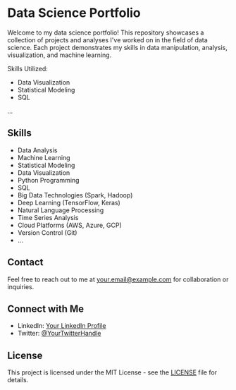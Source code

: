 # Data Science Portfolio

Welcome to my data science portfolio! This repository showcases a collection of projects and analyses I've worked on in the field of data science. Each project demonstrates my skills in data manipulation, analysis, visualization, and machine learning.

Skills Utilized:
- Data Visualization
- Statistical Modeling
- SQL

...

## Skills

- Data Analysis
- Machine Learning
- Statistical Modeling
- Data Visualization
- Python Programming
- SQL
- Big Data Technologies (Spark, Hadoop)
- Deep Learning (TensorFlow, Keras)
- Natural Language Processing
- Time Series Analysis
- Cloud Platforms (AWS, Azure, GCP)
- Version Control (Git)
- ...

## Contact

Feel free to reach out to me at [your.email@example.com](mailto:your.email@example.com) for collaboration or inquiries.

## Connect with Me

- LinkedIn: [Your LinkedIn Profile](https://www.linkedin.com/in/your-profile)
- Twitter: [@YourTwitterHandle](https://twitter.com/your-twitter-handle)

## License

This project is licensed under the MIT License - see the [LICENSE](LICENSE) file for details.
